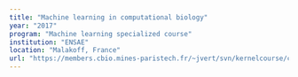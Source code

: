 ```yaml
---
title: "Machine learning in computational biology"
year: "2017"
program: "Machine learning specialized course"
institution: "ENSAE"
location: "Malakoff, France"
url: "https://members.cbio.mines-paristech.fr/~jvert/svn/kernelcourse/course/2017ensae/index.html"
---
```

